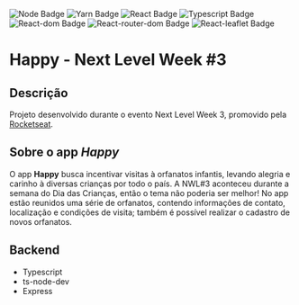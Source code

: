 ![Node Badge](https://img.shields.io/badge/node-v12.19.0%20-blue 'Node v12.19.0')
![Yarn Badge](https://img.shields.io/badge/yarn-v1.22.5%20-blue 'Yarn v1.22.5')
![React Badge](https://img.shields.io/badge/react-v^16.13.1%20-blue 'React v^16.13.1')
![Typescript Badge](https://img.shields.io/badge/typescript-v~3.7.2%20-blue 'Yarn ~3.7.2')
![React-dom Badge](https://img.shields.io/badge/react--dom-v^16.13.1%20-blue 'Yarn ~3.7.2')
![React-router-dom Badge](https://img.shields.io/badge/react--router--dom-v^5.2.0%20-blue 'Yarn ~3.7.2')
![React-leaflet Badge](https://img.shields.io/badge/react--leaflet-v^2.7.0%20-blue 'Yarn ~3.7.2')

# Happy - Next Level Week #3

## Descrição

Projeto desenvolvido durante o evento Next Level Week 3, promovido pela [Rocketseat](https://rocketseat.com.br/).

## Sobre o app _Happy_

O app **Happy** busca incentivar visitas à orfanatos infantis, levando alegria e carinho à diversas crianças por todo o país. A NWL#3 aconteceu durante a semana do Dia das Crianças, então o tema não poderia ser melhor! No app estão reunidos uma série de orfanatos, contendo informações de contato, localização e condições de visita; também é possível realizar o cadastro de novos orfanatos.

## Backend

- Typescript
- ts-node-dev
- Express
